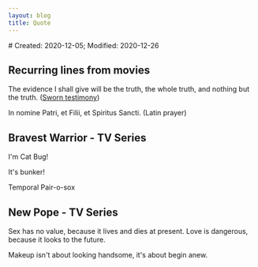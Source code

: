 ```yaml
---
layout: blog
title: Quote
---
```

<span class="hidden-text"># Created: 2020-12-05; Modified: 2020-12-26</span>

## Recurring lines from movies

The evidence I shall give will be the truth, the whole truth, and nothing but the truth. ([Sworn testimony](https://en.wikipedia.org/wiki/Sworn_testimony))

In nomine Patri, et Filii, et Spiritus Sancti. (Latin prayer)

## Bravest Warrior - TV Series

I'm Cat Bug!

It's bunker!

Temporal Pair-o-sox

## New Pope - TV Series

Sex has no value, because it lives and dies at present. Love is dangerous, because it looks to the future.

Makeup isn't about looking handsome, it's about begin anew.
